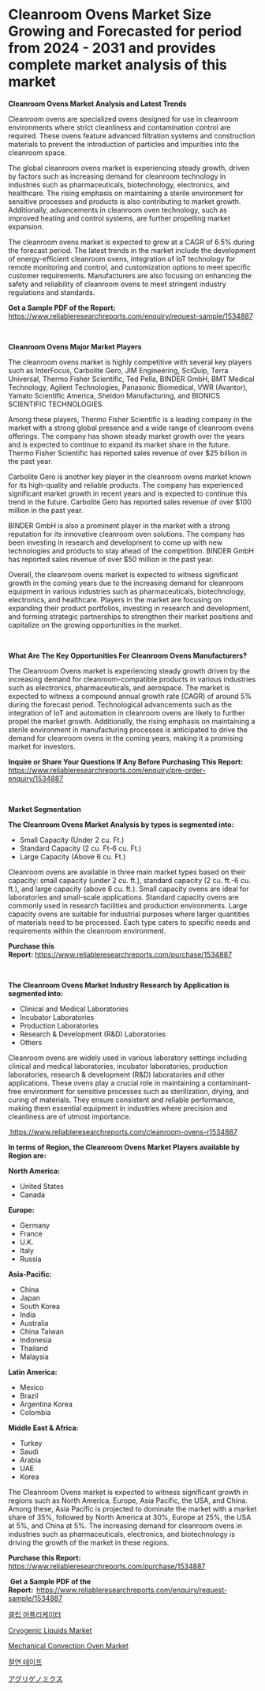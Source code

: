 <p><h1>Cleanroom Ovens Market Size Growing and Forecasted for period from 2024 - 2031 and provides complete market analysis of this market</h1></p><p><strong>Cleanroom Ovens Market Analysis and Latest Trends</strong></p>
<p><p>Cleanroom ovens are specialized ovens designed for use in cleanroom environments where strict cleanliness and contamination control are required. These ovens feature advanced filtration systems and construction materials to prevent the introduction of particles and impurities into the cleanroom space.</p><p>The global cleanroom ovens market is experiencing steady growth, driven by factors such as increasing demand for cleanroom technology in industries such as pharmaceuticals, biotechnology, electronics, and healthcare. The rising emphasis on maintaining a sterile environment for sensitive processes and products is also contributing to market growth. Additionally, advancements in cleanroom oven technology, such as improved heating and control systems, are further propelling market expansion.</p><p>The cleanroom ovens market is expected to grow at a CAGR of 6.5% during the forecast period. The latest trends in the market include the development of energy-efficient cleanroom ovens, integration of IoT technology for remote monitoring and control, and customization options to meet specific customer requirements. Manufacturers are also focusing on enhancing the safety and reliability of cleanroom ovens to meet stringent industry regulations and standards.</p></p>
<p><strong>Get a Sample PDF of the Report:&nbsp;</strong> <a href="https://www.reliableresearchreports.com/enquiry/request-sample/1534887">https://www.reliableresearchreports.com/enquiry/request-sample/1534887</a></p>
<p>&nbsp;</p>
<p><strong>Cleanroom Ovens Major Market Players</strong></p>
<p><p>The cleanroom ovens market is highly competitive with several key players such as InterFocus, Carbolite Gero, JIM Engineering, SciQuip, Terra Universal, Thermo Fisher Scientific, Ted Pella, BINDER GmbH, BMT Medical Technology, Agilent Technologies, Panasonic Biomedical, VWR (Avantor), Yamato Scientific America, Sheldon Manufacturing, and BIONICS SCIENTIFIC TECHNOLOGIES.</p><p>Among these players, Thermo Fisher Scientific is a leading company in the market with a strong global presence and a wide range of cleanroom ovens offerings. The company has shown steady market growth over the years and is expected to continue to expand its market share in the future. Thermo Fisher Scientific has reported sales revenue of over $25 billion in the past year.</p><p>Carbolite Gero is another key player in the cleanroom ovens market known for its high-quality and reliable products. The company has experienced significant market growth in recent years and is expected to continue this trend in the future. Carbolite Gero has reported sales revenue of over $100 million in the past year.</p><p>BINDER GmbH is also a prominent player in the market with a strong reputation for its innovative cleanroom oven solutions. The company has been investing in research and development to come up with new technologies and products to stay ahead of the competition. BINDER GmbH has reported sales revenue of over $50 million in the past year.</p><p>Overall, the cleanroom ovens market is expected to witness significant growth in the coming years due to the increasing demand for cleanroom equipment in various industries such as pharmaceuticals, biotechnology, electronics, and healthcare. Players in the market are focusing on expanding their product portfolios, investing in research and development, and forming strategic partnerships to strengthen their market positions and capitalize on the growing opportunities in the market.</p></p>
<p>&nbsp;</p>
<p><strong>What Are The Key Opportunities For Cleanroom Ovens Manufacturers?</strong></p>
<p><p>The Cleanroom Ovens market is experiencing steady growth driven by the increasing demand for cleanroom-compatible products in various industries such as electronics, pharmaceuticals, and aerospace. The market is expected to witness a compound annual growth rate (CAGR) of around 5% during the forecast period. Technological advancements such as the integration of IoT and automation in cleanroom ovens are likely to further propel the market growth. Additionally, the rising emphasis on maintaining a sterile environment in manufacturing processes is anticipated to drive the demand for cleanroom ovens in the coming years, making it a promising market for investors.</p></p>
<p><strong>Inquire or Share Your Questions If Any Before Purchasing This Report:</strong> <a href="https://www.reliableresearchreports.com/enquiry/pre-order-enquiry/1534887">https://www.reliableresearchreports.com/enquiry/pre-order-enquiry/1534887</a></p>
<p>&nbsp;</p>
<p><strong>Market Segmentation</strong></p>
<p><strong>The Cleanroom Ovens Market Analysis by types is segmented into:</strong></p>
<p><ul><li>Small Capacity (Under 2 cu. Ft.)</li><li>Standard Capacity (2 cu. Ft-6 cu. Ft.)</li><li>Large Capacity (Above 6 cu. Ft.)</li></ul></p>
<p><p>Cleanroom ovens are available in three main market types based on their capacity: small capacity (under 2 cu. ft.), standard capacity (2 cu. ft.-6 cu. ft.), and large capacity (above 6 cu. ft.). Small capacity ovens are ideal for laboratories and small-scale applications. Standard capacity ovens are commonly used in research facilities and production environments. Large capacity ovens are suitable for industrial purposes where larger quantities of materials need to be processed. Each type caters to specific needs and requirements within the cleanroom environment.</p></p>
<p><strong>Purchase this Report:&nbsp;</strong><a href="https://www.reliableresearchreports.com/purchase/1534887">https://www.reliableresearchreports.com/purchase/1534887</a></p>
<p>&nbsp;</p>
<p><strong>The Cleanroom Ovens Market Industry Research by Application is segmented into:</strong></p>
<p><ul><li>Clinical and Medical Laboratories</li><li>Incubator Laboratories</li><li>Production Laboratories</li><li>Research & Development (R&D) Laboratories</li><li>Others</li></ul></p>
<p><p>Cleanroom ovens are widely used in various laboratory settings including clinical and medical laboratories, incubator laboratories, production laboratories, research & development (R&D) laboratories and other applications. These ovens play a crucial role in maintaining a contaminant-free environment for sensitive processes such as sterilization, drying, and curing of materials. They ensure consistent and reliable performance, making them essential equipment in industries where precision and cleanliness are of utmost importance.</p></p>
<p><a href="https://www.reliableresearchreports.com/cleanroom-ovens-r1534887">&nbsp;https://www.reliableresearchreports.com/cleanroom-ovens-r1534887</a></p>
<p><strong>In terms of Region, the Cleanroom Ovens Market Players available by Region are:</strong></p>
<p>
    <p> <strong> North America: </strong>
        <ul>
            <li>United States</li>
            <li>Canada</li>
        </ul>
        </p> 
    <p> <strong> Europe: </strong>
        <ul>
            <li>Germany</li>
            <li>France</li>
            <li>U.K.</li>
            <li>Italy</li>
            <li>Russia</li>
        </ul>
        </p> 
    <p> <strong> Asia-Pacific: </strong>
        <ul>
            <li>China</li>
            <li>Japan</li>
            <li>South Korea</li>
            <li>India</li>
            <li>Australia</li>
            <li>China Taiwan</li>
            <li>Indonesia</li>
            <li>Thailand</li>
            <li>Malaysia</li>
        </ul>
        </p> 
    <p> <strong> Latin America: </strong>
        <ul>
            <li>Mexico</li>
            <li>Brazil</li>
            <li>Argentina Korea</li>
            <li>Colombia</li>
        </ul>
        </p> 
    <p> <strong> Middle East & Africa: </strong>
        <ul>
            <li>Turkey</li>
            <li>Saudi</li>
            <li>Arabia</li>
            <li>UAE</li>
            <li>Korea</li>
        </ul>
    </p>
    </p>
<p><p>The Cleanroom Ovens market is expected to witness significant growth in regions such as North America, Europe, Asia Pacific, the USA, and China. Among these, Asia Pacific is projected to dominate the market with a market share of 35%, followed by North America at 30%, Europe at 25%, the USA at 5%, and China at 5%. The increasing demand for cleanroom ovens in industries such as pharmaceuticals, electronics, and biotechnology is driving the growth of the market in these regions.</p></p>
<p><strong>Purchase this Report: </strong><a href="https://www.reliableresearchreports.com/purchase/1534887">https://www.reliableresearchreports.com/purchase/1534887</a></p>
<p>&nbsp;<strong>Get a Sample PDF of the Report:&nbsp;&nbsp;</strong><a href="https://www.reliableresearchreports.com/enquiry/request-sample/1534887">https://www.reliableresearchreports.com/enquiry/request-sample/1534887</a></p>
<p><strong></strong></p>
<p><p><a href="https://github.com/vsn7qpua81q/Market-Research-Report-List-1/blob/main/521459626407.md">클립 어플리케이터</a></p><p><a href="https://issuu.com/reportprime-2/docs/cryogenic-liquids-market-size-2030.pptx">Cryogenic Liquids Market</a></p><p><a href="https://github.com/sonuprakash1/Market-Research-Report-List-2/blob/main/mechanical-convection-oven-market.md">Mechanical Convection Oven Market</a></p><p><a href="https://github.com/Elenrrera7685/Market-Research-Report-List-1/blob/main/916813126408.md">절연 테이프</a></p><p><a href="https://github.com/adcxff01450218/Market-Research-Report-List-1/blob/main/730108928800.md">アグリゲノミクス</a></p></p>